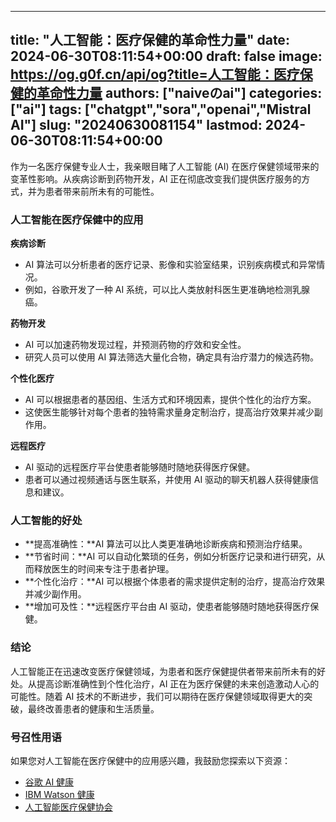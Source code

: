 
---
title: "人工智能：医疗保健的革命性力量"
date: 2024-06-30T08:11:54+00:00
draft: false
image: https://og.g0f.cn/api/og?title=人工智能：医疗保健的革命性力量
authors: ["naiveのai"]
categories: ["ai"]
tags: ["chatgpt","sora","openai","Mistral AI"]
slug: "20240630081154"
lastmod: 2024-06-30T08:11:54+00:00
---
作为一名医疗保健专业人士，我亲眼目睹了人工智能 (AI) 在医疗保健领域带来的变革性影响。从疾病诊断到药物开发，AI 正在彻底改变我们提供医疗服务的方式，并为患者带来前所未有的可能性。

### 人工智能在医疗保健中的应用

**疾病诊断**

* AI 算法可以分析患者的医疗记录、影像和实验室结果，识别疾病模式和异常情况。
* 例如，谷歌开发了一种 AI 系统，可以比人类放射科医生更准确地检测乳腺癌。

**药物开发**

* AI 可以加速药物发现过程，并预测药物的疗效和安全性。
* 研究人员可以使用 AI 算法筛选大量化合物，确定具有治疗潜力的候选药物。

**个性化医疗**

* AI 可以根据患者的基因组、生活方式和环境因素，提供个性化的治疗方案。
* 这使医生能够针对每个患者的独特需求量身定制治疗，提高治疗效果并减少副作用。

**远程医疗**

* AI 驱动的远程医疗平台使患者能够随时随地获得医疗保健。
* 患者可以通过视频通话与医生联系，并使用 AI 驱动的聊天机器人获得健康信息和建议。

### 人工智能的好处

* **提高准确性：**AI 算法可以比人类更准确地诊断疾病和预测治疗结果。
* **节省时间：**AI 可以自动化繁琐的任务，例如分析医疗记录和进行研究，从而释放医生的时间来专注于患者护理。
* **个性化治疗：**AI 可以根据个体患者的需求提供定制的治疗，提高治疗效果并减少副作用。
* **增加可及性：**远程医疗平台由 AI 驱动，使患者能够随时随地获得医疗保健。

### 结论

人工智能正在迅速改变医疗保健领域，为患者和医疗保健提供者带来前所未有的好处。从提高诊断准确性到个性化治疗，AI 正在为医疗保健的未来创造激动人心的可能性。随着 AI 技术的不断进步，我们可以期待在医疗保健领域取得更大的突破，最终改善患者的健康和生活质量。

### 号召性用语

如果您对人工智能在医疗保健中的应用感兴趣，我鼓励您探索以下资源：

* [谷歌 AI 健康](https://health.google/ai/)
* [IBM Watson 健康](https://www.ibm.com/watson-health/)
* [人工智能医疗保健协会](https://www.himss.org/topics/artificial-intelligence)